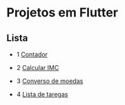# Projetos em Flutter

## Lista

- 1 [Contador](https://github.com/LimaAle/ProjetosFlutter/tree/master/FirstProjectIntro)

- 2 [Calcular IMC](https://github.com/LimaAle/ProjetosFlutter/tree/master/calcular_imc_flutter)

- 3 [Converso de moedas](https://github.com/LimaAle/ProjetosFlutter/tree/master/conversor_moedas)

- 4 [Lista de taregas](#)